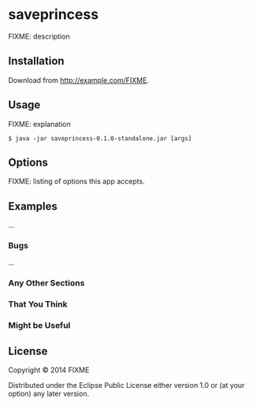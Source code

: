 # saveprincess

FIXME: description

## Installation

Download from http://example.com/FIXME.

## Usage

FIXME: explanation

    $ java -jar saveprincess-0.1.0-standalone.jar [args]

## Options

FIXME: listing of options this app accepts.

## Examples

...

### Bugs

...

### Any Other Sections
### That You Think
### Might be Useful

## License

Copyright © 2014 FIXME

Distributed under the Eclipse Public License either version 1.0 or (at
your option) any later version.
